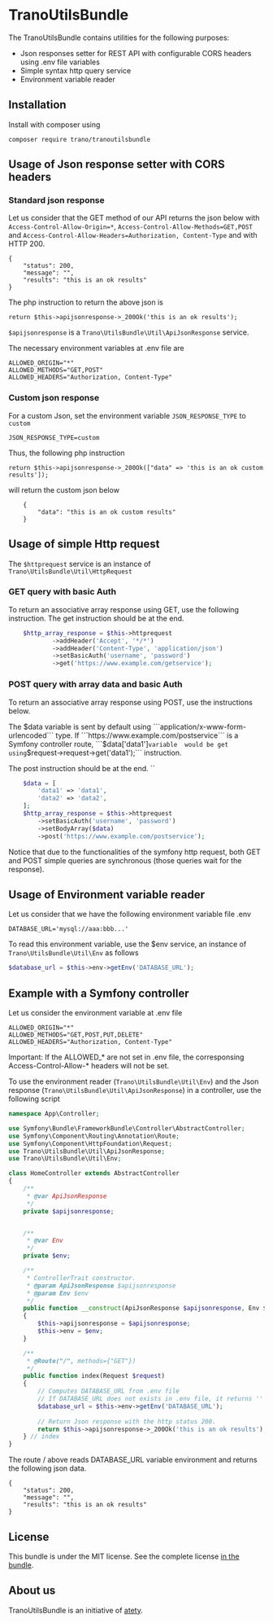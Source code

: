 # TranoUtilsBundle  
  
The TranoUtilsBundle contains utilities for the following purposes:
- Json responses setter for REST API with configurable CORS headers using .env file variables
- Simple syntax http query service
- Environment variable reader

## Installation  
  
Install with composer using

    composer require trano/tranoutilsbundle

## Usage of Json response setter with CORS headers

### Standard json response

Let us consider that the GET method of our API returns the json below with ```Access-Control-Allow-Origin=*```, 
```Access-Control-Allow-Methods=GET,POST``` and ```Access-Control-Allow-Headers=Authorization, Content-Type``` 
and with HTTP 200.

    {
        "status": 200, 
        "message": "",
        "results": "this is an ok results"
    }

The php instruction to return the above json is

    return $this->apijsonresponse->_200Ok('this is an ok results');

```$apijsonresponse``` is a ```Trano\UtilsBundle\Util\ApiJsonResponse``` service.

The necessary environment variables at .env file are

```
ALLOWED_ORIGIN="*"
ALLOWED_METHODS="GET,POST"
ALLOWED_HEADERS="Authorization, Content-Type"
```

### Custom json response

For a custom Json, set the environment variable ```JSON_RESPONSE_TYPE``` to ```custom```
```
JSON_RESPONSE_TYPE=custom
```
Thus, the following php instruction

    return $this->apijsonresponse->_200Ok(["data" => 'this is an ok custom results']);

will return the custom json below

```
    {
        "data": "this is an ok custom results"
    }
```

## Usage of simple Http request

The ```$httprequest``` service is an instance of ```Trano\UtilsBundle\Util\HttpRequest```

### GET query with basic Auth

To return an associative array response using GET, use the following instruction. The get instruction should be at the end.

```php
    $http_array_response = $this->httprequest
            ->addHeader('Accept', '*/*')
            ->addHeader('Content-Type', 'application/json')
            ->setBasicAuth('username', 'password')
            ->get('https://www.example.com/getservice');
```

### POST query with array data and basic Auth

To return an associative array response using POST, use the instructions below.

The $data variable is sent by default using ```application/x-www-form-urlencoded``` type.
If ```https://www.example.com/postservice``` is a Symfony controller route, ```$data['data1']``` variable 
would be get using ```$request->request->get('data1');``` instruction.

The post instruction should be at the end.
``
```php
    $data = [
        'data1' => 'data1',
        'data2' => 'data2',
    ];
    $http_array_response = $this->httprequest
        ->setBasicAuth('username', 'password')
        ->setBodyArray($data)
        ->post('https://www.example.com/postservice');
```

Notice that due to the functionalities of the symfony http request, both GET and POST simple queries 
are synchronous (those queries wait for the response).

## Usage of Environment variable reader

Let us consider that we have the following environment variable file .env

```
DATABASE_URL='mysql://aaa:bbb...'
```

To read this environment variable, use the $env service, an instance of ```Trano\UtilsBundle\Util\Env``` 
as follows

```php
$database_url = $this->env->getEnv('DATABASE_URL');
````

## Example with a Symfony controller  

Let us consider the environment variable at .env file

```
ALLOWED_ORIGIN="*"
ALLOWED_METHODS="GET,POST,PUT,DELETE"
ALLOWED_HEADERS="Authorization, Content-Type"
```

Important: If the ALLOWED_* are not set in .env file, the corresponsing 
Access-Control-Allow-* headers will not be set.

To use the environment reader (```Trano\UtilsBundle\Util\Env```) 
and the Json response (```Trano\UtilsBundle\Util\ApiJsonResponse```) in a controller, use the following script

```php
namespace App\Controller;

use Symfony\Bundle\FrameworkBundle\Controller\AbstractController;
use Symfony\Component\Routing\Annotation\Route;
use Symfony\Component\HttpFoundation\Request;
use Trano\UtilsBundle\Util\ApiJsonResponse;
use Trano\UtilsBundle\Util\Env;

class HomeController extends AbstractController
{
    /**
     * @var ApiJsonResponse
     */
    private $apijsonresponse;


    /**
     * @var Env
     */
    private $env;

    /**
     * ControllerTrait constructor.
     * @param ApiJsonResponse $apijsonresponse
     * @param Env $env
     */
    public function __construct(ApiJsonResponse $apijsonresponse, Env $env)
    {
        $this->apijsonresponse = $apijsonresponse;
        $this->env = $env;
    }

    /**
     * @Route("/", methods={"GET"})
     */
    public function index(Request $request)
    {
        // Computes DATABASE_URL from .env file
        // If DATABASE_URL does not exists in .env file, it returns '' string.
        $database_url = $this->env->getEnv('DATABASE_URL');
    
        // Return Json response with the http status 200.
        return $this->apijsonresponse->_200Ok('this is an ok results');
    } // index
}
```
The route / above reads DATABASE_URL variable environment and returns the following json data.

    {
        "status": 200, 
        "message": "",
        "results": "this is an ok results"
    }
  
License  
-------  
This bundle is under the MIT license. See the complete license [in the bundle](LICENSE).  
  
About us  
--------  
TranoUtilsBundle is an initiative of [atety][1].  
  
[1]: https://www.atety.com
